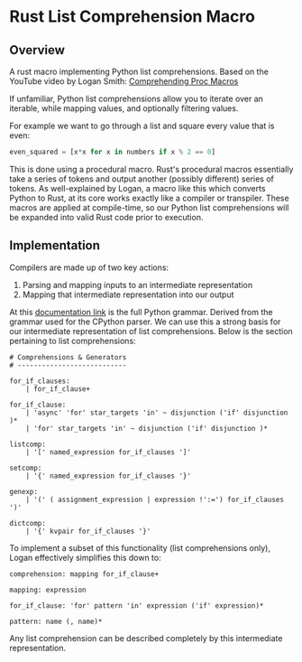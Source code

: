 # Rust List Comprehension Macro

## Overview

A rust macro implementing Python list comprehensions.
Based on the YouTube video by Logan Smith: [Comprehending Proc Macros](https://youtu.be/SMCRQj9Hbx8?si=eGoCg6oOoZJ3Tiy2)

If unfamiliar, Python list comprehensions allow you to iterate over an iterable, while mapping values, and optionally filtering values.

For example we want to go through a list and square every value that is even:
```python
even_squared = [x*x for x in numbers if x % 2 == 0]
```

This is done using a procedural macro.
Rust's procedural macros essentially take a series of tokens and output another (possibly different) series of tokens.
As well-explained by Logan, a macro like this which converts Python to Rust, at its core works exactly like a compiler or transpiler.
These macros are applied at compile-time, so our Python list comprehensions will be expanded into valid Rust code prior to execution.

## Implementation

Compilers are made up of two key actions:
1. Parsing and mapping inputs to an intermediate representation
2. Mapping that intermediate representation into our output

At this [documentation link](https://docs.python.org/3/reference/grammar.html) is the full Python grammar.
Derived from the grammar used for the CPython parser.
We can use this a strong basis for our intermediate representation of list comprehensions.
Below is the section pertaining to list comprehensions:

```
# Comprehensions & Generators
# ---------------------------

for_if_clauses:
    | for_if_clause+ 

for_if_clause:
    | 'async' 'for' star_targets 'in' ~ disjunction ('if' disjunction )* 
    | 'for' star_targets 'in' ~ disjunction ('if' disjunction )* 

listcomp:
    | '[' named_expression for_if_clauses ']' 

setcomp:
    | '{' named_expression for_if_clauses '}' 

genexp:
    | '(' ( assignment_expression | expression !':=') for_if_clauses ')' 

dictcomp:
    | '{' kvpair for_if_clauses '}' 
```

To implement a subset of this functionality (list comprehensions only), Logan effectively simplifies this down to:
```
comprehension: mapping for_if_clause+

mapping: expression

for_if_clause: 'for' pattern 'in' expression ('if' expression)*

pattern: name (, name)*
```
Any list comprehension can be described completely by this intermediate representation.